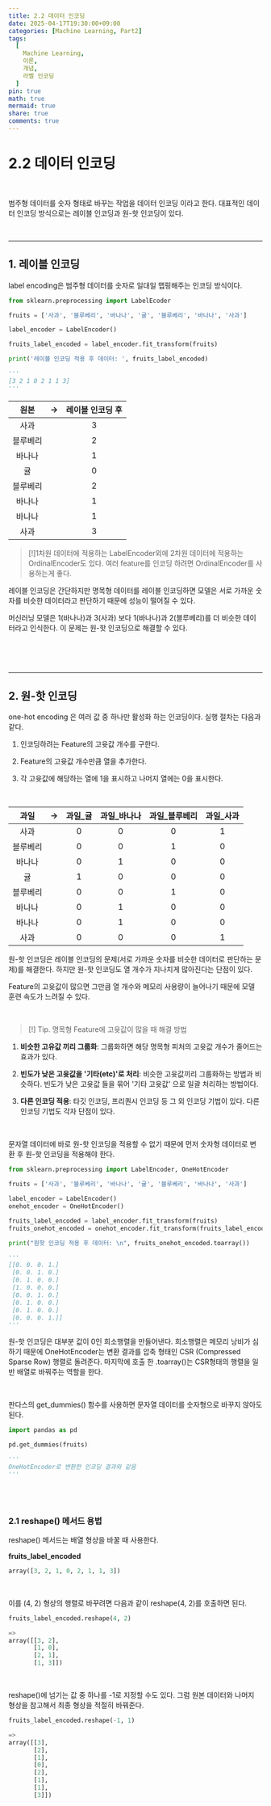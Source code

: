 ```yaml
---
title: 2.2 데이터 인코딩
date: 2025-04-17T19:30:00+09:00
categories: [Machine Learning, Part2]
tags:
  [
    Machine Learning,
    이론,
    개념,
    라벨 인코딩
  ]
pin: true
math: true
mermaid: true
share: true 
comments: true
---
```


# 2.2 데이터 인코딩

<br/>

범주형 데이터를 숫자 형태로 바꾸는 작업을 데이터 인코딩 이라고 한다. 
대표적인 데이터 인코딩 방식으로는 레이블 인코딩과 원-핫 인코딩이 있다.

<br/>

---
## 1. 레이블 인코딩

label encoding은 범주형 데이터를 숫자로 일대일 맵핑해주는 인코딩 방식이다. 

``` python
from sklearn.preprocessing import LabelEcoder 

fruits = ['사과', '블루베리', '바나나', '귤', '블루베리', '바나나', '사과']

label_encoder = LabelEncoder()

fruits_label_encoded = label_encoder.fit_transform(fruits)

print('레이블 인코딩 적용 후 데이터: ', fruits_label_encoded)

'''
[3 2 1 0 2 1 1 3]
'''
```

|  원본  | ->  | 레이블 인코딩 후 |
| :--: | :-: | :-------: |
|  사과  |     |     3     |
| 블루베리 |     |     2     |
| 바나나  |     |     1     |
|  귤   |     |     0     |
| 블루베리 |     |     2     |
| 바나나  |     |     1     |
| 바나나  |     |     1     |
|  사과  |     |     3     |

>[!]1차원 데이터에 적용하는 LabelEncoder외에 2차원 데이터에 적용하는 OrdinalEncoder도 있다. 여러 feature를 인코딩 하려면 OrdinalEncoder를 사용하는게 좋다.


레이블 인코딩은 간단하지만 명목형 데이터를 레이블 인코딩하면 모델은 서로 가까운 숫자를 비슷한 데이터라고 판단하기 때문에 성능이 떨어질 수 있다.

머신러닝 모델은 1(바나나)과 3(사과) 보다 1(바나나)과 2(블루베리)를 더 비슷한 데이터라고 인식한다. 이 문제는 원-핫 인코딩으로 해결할 수 있다. 

<br/>
<br/>
<br/>

---
## 2. 원-핫 인코딩

one-hot encoding 은 여러 값 중 하나만 활성화 하는 인코딩이다. 실행 절차는 다음과 같다. 

1. 인코딩하려는 Feature의 고윳값 개수를 구한다. 
   
2. Feature의 고윳값 개수만큼 열을 추가한다. 
   
3. 각 고윳값에 해당하는 열에 1을 표시하고 나머지 열에는 0을 표시한다. 

<br/>

|  과일  | ->  | 과일_귤 | 과일_바나나 | 과일_블루베리 | 과일_사과 |
| :--: | :-: | :--: | :----: | :-----: | :---: |
|  사과  |     |  0   |   0    |    0    |   1   |
| 블루베리 |     |  0   |   0    |    1    |   0   |
| 바나나  |     |  0   |   1    |    0    |   0   |
|  귤   |     |  1   |   0    |    0    |   0   |
| 블루베리 |     |  0   |   0    |    1    |   0   |
| 바나나  |     |  0   |   1    |    0    |   0   |
| 바나나  |     |  0   |   1    |    0    |   0   |
|  사과  |     |  0   |   0    |    0    |   1   |

원-핫 인코딩은 레이블 인코딩의 문제(서로 가까운 숫자를 비슷한 데이터로 판단하는 문제)를 해결한다. 
하지만 원-핫 인코딩도 열 개수가 지나치게 많아진다는 단점이 있다. 

Feature의 고윳값이 많으면 그만큼 열 개수와 메모리 사용량이 늘어나기 때문에 
모델 훈련 속도가 느려질 수 있다. 

<br/>

>[!] Tip. 명목형 Feature에 고윳값이 많을 때 해결 방법 

1. **비슷한 고유값 끼리 그룹화**: 그룹화하면 해당 명목형 피처의 고윳값 개수가 줄어드는 효과가 있다. 

2. **빈도가 낮은 고윳값을 '기타(etc)'로 처리**: 비슷한 고윳값끼리 그룹화하는 방법과 비슷하다. 빈도가 낮은 고윳값 들을 묶어 '기타 고윳값' 으로 일괄 처리하는 방법이다.

3. **다른 인코딩 적용**: 타깃 인코딩, 프리퀀시 인코딩 등 그 외 인코딩 기법이 있다. 다른 인코딩 기법도 각자 단점이 있다.

<br/>

문자열 데이터에  바로 원-핫 인코딩을 적용할 수 없기 때문에 먼저 숫자형 데이터로 변환 후 원-핫 인코딩을 적용해야 한다.

``` python
from sklearn.preprocessing import LabelEncoder, OneHotEncoder

fruits = ['사과', '블루베리', '바나나', '귤', '블루베리', '바나나', '사과']

label_encoder = LabelEncoder()
onehot_encoder = OneHotEncoder()

fruits_label_encoded = label_encoder.fit_transform(fruits)
fruits_onehot_encoded = onehot_encoder.fit_transform(fruits_label_encoded.reshape(-1, 1))

print("원핫 인코딩 적용 후 데이터: \n", fruits_onehot_encoded.toarray())

'''
[[0. 0. 0. 1.]
 [0. 0. 1. 0.]
 [0. 1. 0. 0.]
 [1. 0. 0. 0.]
 [0. 0. 1. 0.]
 [0. 1. 0. 0.]
 [0. 1. 0. 0.]
 [0. 0. 0. 1.]]
'''
```

원-핫 인코딩은 대부분 값이 0인 희소행렬을 만들어낸다. 희소행렬은 메모리 낭비가 심하기 때문에 OneHotEncoder는 변환 결과를 압축 형태인 CSR (Compressed Sparse Row) 행렬로 돌려준다. 마지막에 호출 한 .toarray()는 CSR형태의 행렬을 일반 배열로 바꿔주는 역할을 한다. 

<br/>

판다스의 get_dummies() 함수를 사용하면 문자열 데이터를 숫자형으로 바꾸지 않아도 된다.

``` python
import pandas as pd

pd.get_dummies(fruits)

'''
OneHotEncoder로 변환한 인코딩 결과와 같음
'''
```

<br/>
<br/>

### 2.1 reshape() 메서드 용법 

reshape() 메서드는 배열 형상을 바꿀 때 사용한다. 

**fruits_label_encoded**
``` python
array([3, 2, 1, 0, 2, 1, 1, 3])
```

<br/>

이를 (4, 2) 형상의 행렬로 바꾸려면 다음과 같이 reshape(4, 2)를 호출하면 된다.
``` python
fruits_label_encoded.reshape(4, 2)

=> 
array([[3, 2],
	   [1, 0],
	   [2, 1],
	   [1, 3]])
```

<br/>

reshape()에 넘기는 값 중 하나를 -1로 지정할 수도 있다. 그럼 원본 데이터와 나머지 형상을 참고해서 최종 형상을 적절히 바꿔준다.
``` python
fruits_label_encoded.reshape(-1, 1)

=>
array([[3],
	   [2],
	   [1],
	   [0],
	   [2],
	   [1],
	   [1],
	   [3]])
```
